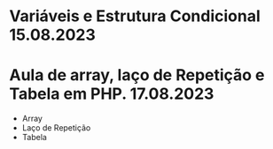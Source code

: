 # Variáveis e Estrutura Condicional 15.08.2023

# Aula de array, laço de Repetição e Tabela em PHP. 17.08.2023

- Array
- Laço de Repetição
- Tabela
